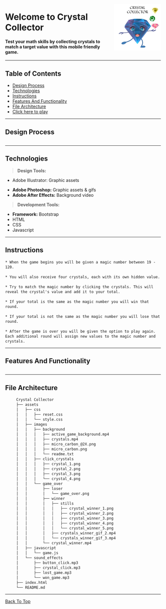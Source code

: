 
<img src="assets/images/crystal_collector.png" align="right"
     title="Crystal Collector" width="30%" height="auto">

# Welcome to Crystal Collector

#### Test your math skills by collecting crystals to match a target value with this mobile friendly game. 
---

## Table of Contents
  * [Design Process](#design-process)
  * [Technologies](#technologies)
  * [Instructions](#instructions)
  * [Features And Functionality](#features-and-functionality)
  * [File Architecture](#file-architecture)
  * [Click here to play](https://jae-s.github.io/Crystal-Collector/)
---

## Design Process
```

```
---
## Technologies
> <b>Design Tools:</b>
  * <p>Adobe Illustrator:</b> Graphic assets 
  * <b>Adobe Photoshop:</b> Graphic assets & gifs
  * <b>Adobe After Effects:</b> Background video 
  
> <b>Development Tools:</b>
  * <b>Framework:</b> Bootstrap
  * HTML  
  * CSS
  * Javascript  
---

## Instructions

    * When the game begins you will be given a magic number between 19 - 120.

    * You will also receive four crystals, each with its own hidden value.

    * Try to match the magic number by clicking the crystals. This will reveal the crystal's value and add it to your total. 

    * If your total is the same as the magic number you will win that round.

    * If your total is not the same as the magic number you will lose that round.

    * After the game is over you will be given the option to play again. Each additional round will assign new values to the magic number and crystals.

---

## Features And Functionality
```

```
---

## File Architecture

         Crystal Collector
         ├── assets
         │   ├── css
         │   │   ├── reset.css
         │   │   └── style.css
         │   ├── images
         │   │   ├── background
         │   │   │   ├── active_game_background.mp4
         │   │   │   ├── crystals.mp4
         │   │   │   ├── micro_carbon_@2X.png
         │   │   │   ├── micro_carbon.png
         │   │   │   └── readme.txt                
         │   │   ├── click_crystals
         │   │   │   ├── crystal_1.png
         │   │   │   ├── crystal_2.png
         │   │   │   ├── crystal_3.png
         │   │   │   └── crystal_4.png
         │   │   └── game_over   
         │   │       ├── loser
         │   │       │   └── game_over.png
         │   │       ├── winner
         │   │       │   ├── stills 
         │   │       │   │   ├── crystal_winner_1.png
         │   │       │   │   ├── crystal_winner_2.png
         │   │       │   │   ├── crystal_winner_3.png
         │   │       │   │   ├── crystal_winner_4.png
         │   │       │   │   └── crystal_winner_5.png
         │   │       │   ├── crystals_winner_gif_2.mp4
         │   │       │   └── crystals_winner_gif_3.mp4
         │   │       └── crystal_winner.mp4
         │   ├── javascript
         │   │   └── game.js
         │   └── sound_effects
         │       ├── button_click.mp3
         │       ├── crystal_click.mp3
         │       ├── lost_game.mp3
         │       └── won_game.mp3
         ├── index.html
         └── README.md
    
---

[Back To Top](#welcome-to-crystal-collector)